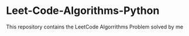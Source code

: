 # Leet-Code-Algorithms-Python
This repository contains the LeetCode Algorrithms Problem solved by me
